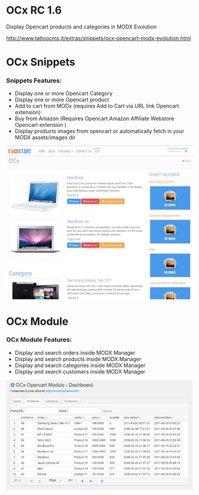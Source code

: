 # OCx RC 1.6 
Display Opencart products and categories in MODX Evolution

http://www.tattoocms.it/extras/snippets/ocx-opencart-modx-evolution.html

# OCx Snippets 

### Snippets Features:

* Display one or more Opencart Category
* Display one or more Opencart product
* Add to cart from MODx (requires Add to Cart via URL link Opencart extension)
* Buy from Amazon (Requires Opencart Amazon Affiliate Webstore Opencart extension )
* Display products images from opencart or automatically fetch in your MODX assets/images dir

![ocx](https://raw.githubusercontent.com/Nicola1971/training-materials/master/Images/ocx/ocx-demo1-s.jpg)

# OCx Module

###  OCx Module Features:

* Display and search orders inside MODX Manager
* Display and search products inside MODX Manager
* Display and search categories inside MODX Manager
* Display and search customers inside MODX Manager

![ocx](https://raw.githubusercontent.com/Nicola1971/training-materials/master/Images/ocx/ocx-module-products.jpg)



